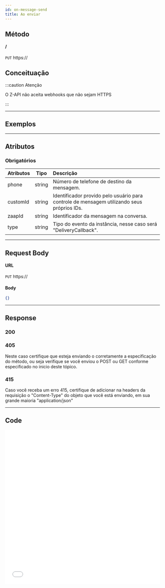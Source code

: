 ```yaml
---
id: on-message-send
title: Ao enviar
---
```


## Método

#### /

`PUT` https://

## Conceituação

:::caution Atenção

O Z-API não aceita webhooks que não sejam HTTPS

:::

---

## Exemplos

---

## Atributos

### Obrigatórios

| Atributos | Tipo | Descrição |
| :-- | :-: | :-- |
| phone | string | Número de telefone de destino da mensagem. |
| customId | string | Identificador provido pelo usuário para controle de mensagem utilizando seus próprios IDs. |
| zaapId | string | Identificador da mensagem na conversa. |
| type | string | Tipo do evento da instância, nesse caso será "DeliveryCallback". |

---

## Request Body

#### URL

`PUT` https://

#### Body

```json
{}
```

---

## Response

### 200

### 405

Neste caso certifique que esteja enviando o corretamente a especificação do método, ou seja verifique se você enviou o POST ou GET conforme especificado no inicio deste tópico.

### 415

Caso você receba um erro 415, certifique de adicionar na headers da requisição o "Content-Type" do objeto que você está enviando, em sua grande maioria "application/json"

---

## Code

<iframe src="//api.apiembed.com/?source=https://raw.githubusercontent.com/Z-API/z-api-docs/main/json-examples/update-webhook-delivery.json&targets=all" frameborder="0" scrolling="no" width="100%" height="500px" seamless></iframe>
